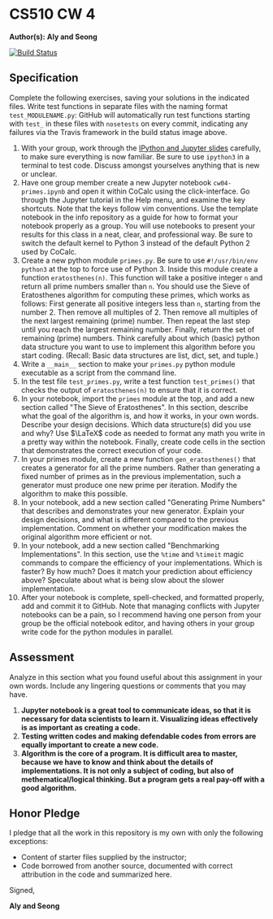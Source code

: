 # CS510 CW 4

**Author(s):** **Aly and Seong**

[![Build Status](https://travis-ci.org/chapman-cs510-2017f/cw-04-alyandseong4.svg?branch=master)](https://travis-ci.org/chapman-cs510-2017f/cw-04-alyandseong4)

## Specification

Complete the following exercises, saving your solutions in the indicated files. Write test functions in separate files with the naming format `test_MODULENAME.py`: GitHub will automatically run test functions starting with `test_` in these files with ```nosetests``` on every commit, indicating any failures via the Travis framework in the build status image above.

1. With your group, work through the [IPython and Jupyter slides](http://slides.com/profdressel/jupyter-overview) carefully, to make sure everything is now familiar. Be sure to use ```ipython3``` in a terminal to test code. Discuss amongst yourselves anything that is new or unclear.
1. Have one group member create a new Jupyter notebook ```cw04-primes.ipynb``` and open it within CoCalc using the click-interface. Go through the Jupyter tutorial in the Help menu, and examine the key shortcuts. Note that the keys follow vim conventions. Use the template notebook in the info repository as a guide for how to format your notebook properly as a group. You will use notebooks to present your results for this class in a neat, clear, and professional way. Be sure to switch the default kernel to Python 3 instead of the default Python 2 used by CoCalc.
1. Create a new python module ```primes.py```. Be sure to use ```#!/usr/bin/env python3``` at the top to force use of Python 3. Inside this module create a function ```eratosthenes(n)```. This function will take a positive integer ```n``` and return all prime numbers smaller than ```n```. You should use the Sieve of Eratosthenes algorithm for computing these primes, which works as follows: First generate all positive integers less than ```n```, starting from the number 2. Then remove all multiples of 2. Then remove all multiples of the next largest remaining (prime) number. Then repeat the last step until you reach the largest remaining number. Finally, return the set of remaining (prime) numbers. Think carefully about which (basic) python data structure you want to use to implement this algorithm before you start coding. (Recall: Basic data structures are list, dict, set, and tuple.)
1. Write a ```__main__``` section to make your ```primes.py``` python module executable as a script from the command line.
1. In the test file ```test_primes.py```, write a test function ```test_primes()``` that checks the output of ```eratosthenes(n)``` to ensure that it is correct. 
1. In your notebook, import the ```primes``` module at the top, and add a new section called "The Sieve of Eratosthenes". In this section, describe what the goal of the algorithm is, and how it works, in your own words. Describe your design decisions. Which data structure(s) did you use and why? Use $\LaTeX$ code as needed to format any math you write in a pretty way within the notebook. Finally, create code cells in the section that demonstrates the correct execution of your code.
1. In your primes module, create a new function ```gen_eratosthenes()``` that creates a generator for all the prime numbers. Rather than generating a fixed number of primes as in the previous implementation, such a generator must produce one new prime per iteration. Modify the algorithm to make this possible. 
1. In your notebook, add a new section called "Generating Prime Numbers" that describes and demonstrates your new generator. Explain your design decisions, and what is different compared to the previous implementation. Comment on whether your modification makes the original algorithm more efficient or not.
1. In your notebook, add a new section called "Benchmarking Implementations". In this section, use the ```%time``` and ```%timeit``` magic commands to compare the efficiency of your implementations. Which is faster? By how much? Does it match your prediction about efficiency above? Speculate about what is being slow about the slower implementation.
1. After your notebook is complete, spell-checked, and formatted properly, add and commit it to GitHub. Note that managing conflicts with Jupyter notebooks can be a pain, so I recommend having one person from your group be the official notebook editor, and having others in your group write code for the python modules in parallel.


## Assessment

Analyze in this section what you found useful about this assignment in your own words. Include any lingering questions or comments that you may have.

1. **Jupyter notebook is a great tool to communicate ideas, so that it is necessary for data scientists to learn it. Visualizing ideas effectively is as important as creating a code.**
1. **Testing written codes and making defendable codes from errors are equally important to create a new code.**
1. **Algorithm is the core of a program. It is difficult area to master, because we have to know and think about the details of implementations. It is not only a subject of coding, but also of methematical/logical thinking. But a program gets a real pay-off with a good algorithm.**

## Honor Pledge

I pledge that all the work in this repository is my own with only the following exceptions:

* Content of starter files supplied by the instructor;
* Code borrowed from another source, documented with correct attribution in the code and summarized here.

Signed,

**Aly and Seong**
